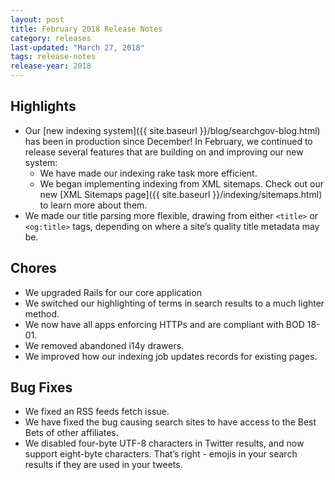 ```yaml
---
layout: post
title: February 2018 Release Notes
category: releases
last-updated: "March 27, 2018"
tags: release-notes
release-year: 2018
---
```


## Highlights
* Our [new indexing system]({{ site.baseurl }}/blog/searchgov-blog.html) has been in production since December! In February, we continued to release several features that are building on and improving our new system:
    * We have made our indexing rake task more efficient.
    * We began implementing indexing from XML sitemaps. Check out our new [XML Sitemaps page]({{ site.baseurl }}/indexing/sitemaps.html) to learn more about them.
* We made our title parsing more flexible, drawing from either `<title>` or `<og:title>` tags, depending on where a site’s quality title metadata may be.

## Chores
* We upgraded Rails for our core application
* We switched our highlighting of terms in search results to a much lighter method.
* We now have all apps enforcing HTTPs and are compliant with BOD 18-01.
* We removed abandoned i14y drawers.
* We improved how our indexing job updates records for existing pages.

## Bug Fixes
* We fixed an RSS feeds fetch issue.
* We have fixed the bug causing search sites to have access to the Best Bets of other affiliates.
* We disabled four-byte UTF-8 characters in Twitter results, and now support eight-byte characters. That’s right - emojis in your search results if they are used in your tweets.
